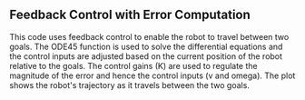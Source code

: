 ## Feedback Control with Error Computation


This code uses feedback control to enable the robot to travel between two goals. The ODE45 function is used to solve the differential equations and the control inputs are adjusted based on the current position of the robot relative to the goals. The control gains (K) are used to regulate the magnitude of the error and hence the control inputs (v and omega). The plot shows the robot's trajectory as it travels between the two goals.